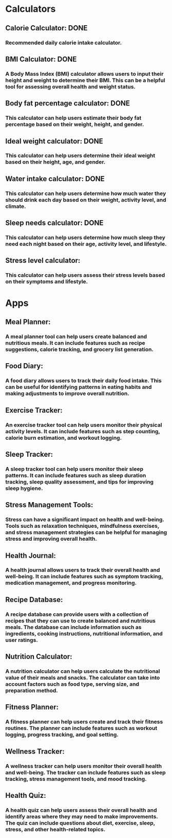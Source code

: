 # Calculators
## Calorie Calculator: DONE
### Recommended daily calorie intake calculator.

## BMI Calculator: DONE
### A Body Mass Index (BMI) calculator allows users to input their height and weight to determine their BMI. This can be a helpful tool for assessing overall health and weight status.

## Body fat percentage calculator: DONE
### This calculator can help users estimate their body fat percentage based on their weight, height, and gender.

## Ideal weight calculator: DONE
### This calculator can help users determine their ideal weight based on their height, age, and gender.

## Water intake calculator: DONE
### This calculator can help users determine how much water they should drink each day based on their weight, activity level, and climate.

## Sleep needs calculator: DONE
### This calculator can help users determine how much sleep they need each night based on their age, activity level, and lifestyle.

## Stress level calculator: 
### This calculator can help users assess their stress levels based on their symptoms and lifestyle.

# Apps
## Meal Planner: 
### A meal planner tool can help users create balanced and nutritious meals. It can include features such as recipe suggestions, calorie tracking, and grocery list generation.

## Food Diary: 
### A food diary allows users to track their daily food intake. This can be useful for identifying patterns in eating habits and making adjustments to improve overall nutrition.

## Exercise Tracker: 
### An exercise tracker tool can help users monitor their physical activity levels. It can include features such as step counting, calorie burn estimation, and workout logging.

## Sleep Tracker: 
### A sleep tracker tool can help users monitor their sleep patterns. It can include features such as sleep duration tracking, sleep quality assessment, and tips for improving sleep hygiene.

## Stress Management Tools: 
### Stress can have a significant impact on health and well-being. Tools such as relaxation techniques, mindfulness exercises, and stress management strategies can be helpful for managing stress and improving overall health.

## Health Journal: 
### A health journal allows users to track their overall health and well-being. It can include features such as symptom tracking, medication management, and progress monitoring.

## Recipe Database:
### A recipe database can provide users with a collection of recipes that they can use to create balanced and nutritious meals. The database can include information such as ingredients, cooking instructions, nutritional information, and user ratings.

## Nutrition Calculator: 
### A nutrition calculator can help users calculate the nutritional value of their meals and snacks. The calculator can take into account factors such as food type, serving size, and preparation method.

## Fitness Planner: 
### A fitness planner can help users create and track their fitness routines. The planner can include features such as workout logging, progress tracking, and goal setting.

## Wellness Tracker: 
### A wellness tracker can help users monitor their overall health and well-being. The tracker can include features such as sleep tracking, stress management tools, and mood tracking.

## Health Quiz: 
### A health quiz can help users assess their overall health and identify areas where they may need to make improvements. The quiz can include questions about diet, exercise, sleep, stress, and other health-related topics.